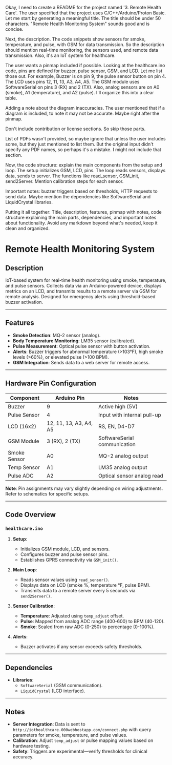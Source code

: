 Okay, I need to create a README for the project named '3. Remote Health Care'. The user specified that the project uses C/C++/Arduino/Proton Basic. Let me start by generating a meaningful title. The title should be under 50 characters. "Remote Health Monitoring System" sounds good and is concise.

Next, the description. The code snippets show sensors for smoke, temperature, and pulse, with GSM for data transmission. So the description should mention real-time monitoring, the sensors used, and remote data transmission. Also, it's an IoT system for healthcare.

The user wants a pinmap included if possible. Looking at the healthcare.ino code, pins are defined for buzzer, pulse sensor, GSM, and LCD. Let me list those out. For example, Buzzer is on pin 9, the pulse sensor button on pin 4. The LCD uses pins 12, 11, 13, A3, A4, A5. The GSM module uses SoftwareSerial on pins 3 (RX) and 2 (TX). Also, analog sensors are on A0 (smoke), A1 (temperature), and A2 (pulse). I'll organize this into a clear table.

Adding a note about the diagram inaccuracies. The user mentioned that if a diagram is included, to note it may not be accurate. Maybe right after the pinmap.

Don't include contribution or license sections. So skip those parts.

List of PDFs wasn't provided, so maybe ignore that unless the user includes some, but they just mentioned to list them. But the original input didn't specify any PDF names, so perhaps it's a mistake. I might not include that section.

Now, the code structure: explain the main components from the setup and loop. The setup initializes GSM, LCD, pins. The loop reads sensors, displays data, sends to server. The functions like read_sensor, GSM_init, send2Server. Mention calibration steps for each sensor.

Important notes: buzzer triggers based on thresholds, HTTP requests to send data. Maybe mention the dependencies like SoftwareSerial and LiquidCrystal libraries.

Putting it all together: Title, description, features, pinmap with notes, code structure explaining the main parts, dependencies, and important notes about functionality. Avoid any markdown beyond what's needed, keep it clean and organized.
# Remote Health Monitoring System  

## Description  
IoT-based system for real-time health monitoring using smoke, temperature, and pulse sensors. Collects data via an Arduino-powered device, displays metrics on an LCD, and transmits results to a remote server via GSM for remote analysis. Designed for emergency alerts using threshold-based buzzer activation.  

---

## Features  
- **Smoke Detection**: MQ-2 sensor (analog).  
- **Body Temperature Monitoring**: LM35 sensor (calibrated).  
- **Pulse Measurement**: Optical pulse sensor with button activation.  
- **Alerts**: Buzzer triggers for abnormal temperature (>103°F), high smoke levels (>60%), or elevated pulse (>100 BPM).  
- **GSM Integration**: Sends data to a web server for remote access.  

---

## Hardware Pin Configuration  
| Component      | Arduino Pin | Notes                          |  
|----------------|-------------|--------------------------------|  
| Buzzer         | 9           | Active high (5V)              |  
| Pulse Sensor   | 4           | Input with internal pull-up   |  
| LCD (16x2)     | 12, 11, 13, A3, A4, A5 | RS, EN, D4-D7            |  
| GSM Module     | 3 (RX), 2 (TX) | SoftwareSerial communication |  
| Smoke Sensor   | A0          | MQ-2 analog output            |  
| Temp Sensor    | A1          | LM35 analog output            |  
| Pulse ADC      | A2          | Optical sensor analog read    |  

**Note**: Pin assignments may vary slightly depending on wiring adjustments. Refer to schematics for specific setups.  

---

## Code Overview  
### `healthcare.ino`  
1. **Setup**:  
   - Initializes GSM module, LCD, and sensors.  
   - Configures buzzer and pulse sensor pins.  
   - Establishes GPRS connectivity via `GSM_init()`.  

2. **Main Loop**:  
   - Reads sensor values using `read_sensor()`.  
   - Displays data on LCD (smoke %, temperature °F, pulse BPM).  
   - Transmits data to a remote server every 5 seconds via `send2Server()`.  

3. **Sensor Calibration**:  
   - **Temperature**: Adjusted using `temp_adjust` offset.  
   - **Pulse**: Mapped from analog ADC range (400-600) to BPM (40-120).  
   - **Smoke**: Scaled from raw ADC (0-250) to percentage (0-100%).  

4. **Alerts**:  
   - Buzzer activates if any sensor exceeds safety thresholds.  

---

## Dependencies  
- **Libraries**:  
  - `SoftwareSerial` (GSM communication).  
  - `LiquidCrystal` (LCD interface).  

---

## Notes  
- **Server Integration**: Data is sent to `http://iothealthcare.000webhostapp.com/connect.php` with query parameters for smoke, temperature, and pulse values.  
- **Calibration**: Adjust `temp_adjust` or pulse mapping values based on hardware testing.  
- **Safety**: Triggers are experimental—verify thresholds for clinical accuracy.